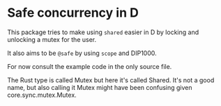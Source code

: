 Safe concurrency in D
====================================================

This package tries to make using `shared` easier in D by locking and unlocking
a mutex for the user.

It also aims to be `@safe` by using `scope` and DIP1000.

For now consult the example code in the only source file.

The Rust type is called Mutex but here it's called Shared. It's not a good name, but
also calling it Mutex might have been confusing given core.sync.mutex.Mutex.
